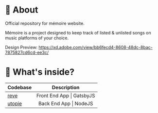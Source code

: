 # :cherry_blossom: About

Official repository for mémoire website.

Mémoire is a project designed to keep track of listed & unlisted songs on music platforms of your choice.

Design Preview: https://xd.adobe.com/view/bb6fecd4-8608-48dc-8bac-7875827cd6cd-ee3c/

# 🚀 What's inside?

| Codebase         |        Description        |
| :--------------- | :-----------------------: |
| [reve](reve)     | Front End App \| GatsbyJS |
| [utopie](utopie) |  Back End App \| NodeJS   |
